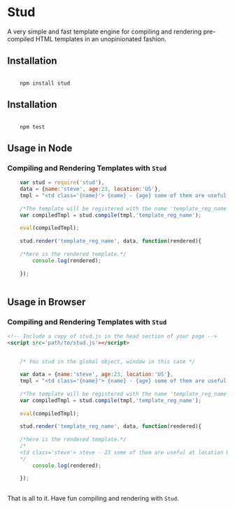 # Stud 
A very simple and fast template engine for compiling and rendering pre-compiled HTML templates in an unopinionated fashion.

## Installation
```cli
    
    npm install stud

```


## Installation
```cli
    
    npm test

```

## Usage in Node

### Compiling and Rendering Templates with `Stud`

```javascript
    var stud = require('stud'),
    data = {name:'steve', age:23, location:'US'},
    tmpl = "<td class='{name}'> {name} - {age} some of them are useful at location {location} as specified in the docs.</td>";
   
    /*The template will be registered with the name 'template_reg_name' */   
    var compiledTmpl = stud.compile(tmpl,'template_reg_name');  
      
    eval(compiledTmpl);
    
    stud.render('template_reg_name', data, function(rendered){
    
    /*here is the rendered template.*/
        console.log(rendered);
        
    });    
        

```

## Usage in Browser

### Compiling and Rendering Templates with `Stud`

```html
<!-- Include a copy of stud.js in the head section of your page -->
<script src='path/to/stud.js'></script>
```


```javascript

    /* You stud in the global object, window in this case */
    
    var data = {name:'steve', age:23, location:'US'},
    tmpl = "<td class='{name}'> {name} - {age} some of them are useful at location {location} as specified in the docs.</td>";
   
    /*The template will be registered with the name 'template_reg_name' */   
    var compiledTmpl = stud.compile(tmpl,'template_reg_name');  
      
    eval(compiledTmpl);
    
    stud.render('template_reg_name', data, function(rendered){
    
    /*here is the rendered template.*/
    /*
    <td class='steve'> steve - 23 some of them are useful at location US as specified in the docs.</td>
    */
        console.log(rendered);
        
    });    
        

```

That is all to it. Have fun compiling and rendering with `Stud`.